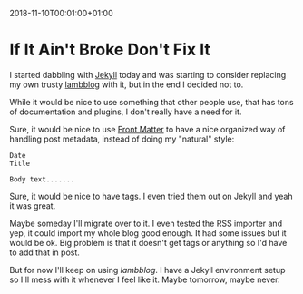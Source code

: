 2018-11-10T00:01:00+01:00
# If It Ain't Broke Don't Fix It

I started dabbling with [Jekyll](https://jekyllrb.com)  today and was starting to consider replacing my own trusty [lambblog](https://github.com/lambdan/lambblog) with it, but in the end I decided not to.

While it would be nice to use something that other people use, that has tons of documentation and plugins, I don't really have a need for it.

Sure, it would be nice to use [Front Matter](https://jekyllrb.com/docs/front-matter/) to have a nice organized way of handling post metadata, instead of doing my "natural" style:

    Date
    Title
    
    Body text.......

Sure, it would be nice to have tags. I even tried them out on Jekyll and yeah it was great. 

Maybe someday I'll migrate over to it. I even tested the RSS importer and yep, it could import my whole blog good enough. It had some issues but it would be ok. 
Big problem is that it doesn't get tags or anything so I'd have to add that in post.

But for now I'll keep on using _lambblog_. I have a Jekyll environment setup so I'll mess with it whenever I feel like it. Maybe tomorrow, maybe never.